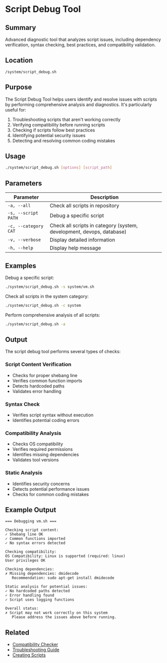 # Script Debug Tool

## Summary
Advanced diagnostic tool that analyzes script issues, including dependency verification, syntax checking, best practices, and compatibility validation.

## Location
`/system/script_debug.sh`

## Purpose
The Script Debug Tool helps users identify and resolve issues with scripts by performing comprehensive analysis and diagnostics. It's particularly useful for:

1. Troubleshooting scripts that aren't working correctly
2. Verifying compatibility before running scripts
3. Checking if scripts follow best practices
4. Identifying potential security issues
5. Detecting and resolving common coding mistakes

## Usage

```bash
./system/script_debug.sh [options] [script_path]
```

## Parameters

| Parameter | Description |
|-----------|-------------|
| `-a, --all` | Check all scripts in repository |
| `-s, --script PATH` | Debug a specific script |
| `-c, --category CAT` | Check all scripts in category (system, development, devops, database) |
| `-v, --verbose` | Display detailed information |
| `-h, --help` | Display help message |

## Examples

Debug a specific script:

```bash
./system/script_debug.sh -s system/vm.sh
```

Check all scripts in the system category:

```bash
./system/script_debug.sh -c system
```

Perform comprehensive analysis of all scripts:

```bash
./system/script_debug.sh -a
```

## Output

The script debug tool performs several types of checks:

### Script Content Verification
- Checks for proper shebang line
- Verifies common function imports
- Detects hardcoded paths
- Validates error handling

### Syntax Check
- Verifies script syntax without execution
- Identifies potential coding errors

### Compatibility Analysis
- Checks OS compatibility
- Verifies required permissions
- Identifies missing dependencies
- Validates tool versions

### Static Analysis
- Identifies security concerns
- Detects potential performance issues
- Checks for common coding mistakes

## Example Output

```
=== Debugging vm.sh ===

Checking script content:
✓ Shebang line OK
✓ Common functions imported
✓ No syntax errors detected

Checking compatibility:
OS Compatibility: Linux is supported (required: linux)
User privileges OK

Checking dependencies:
✗ Missing dependencies: dmidecode
   Recommendation: sudo apt-get install dmidecode

Static analysis for potential issues:
✓ No hardcoded paths detected
✓ Error handling found
✓ Script uses logging functions

Overall status:
✗ Script may not work correctly on this system
   Please address the issues above before running.
```

## Related
- [Compatibility Checker](compatibility_checker.md)
- [Troubleshooting Guide](../tutorials/troubleshooting.md)
- [Creating Scripts](../tutorials/creating-scripts.md)
